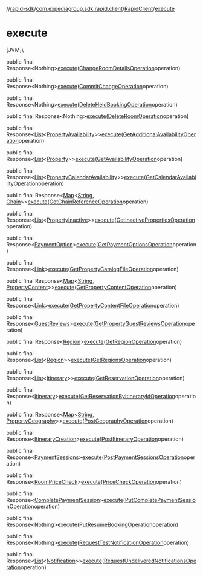 //[rapid-sdk](../../../index.md)/[com.expediagroup.sdk.rapid.client](../index.md)/[RapidClient](index.md)/[execute](execute.md)

# execute

[JVM]\

public final Response&lt;Nothing&gt;[execute](execute.md)([ChangeRoomDetailsOperation](../../com.expediagroup.sdk.rapid.operations/-change-room-details-operation/index.md)operation)

public final Response&lt;Nothing&gt;[execute](execute.md)([CommitChangeOperation](../../com.expediagroup.sdk.rapid.operations/-commit-change-operation/index.md)operation)

public final Response&lt;Nothing&gt;[execute](execute.md)([DeleteHeldBookingOperation](../../com.expediagroup.sdk.rapid.operations/-delete-held-booking-operation/index.md)operation)

public final Response&lt;Nothing&gt;[execute](execute.md)([DeleteRoomOperation](../../com.expediagroup.sdk.rapid.operations/-delete-room-operation/index.md)operation)

public final Response&lt;[List](https://docs.oracle.com/javase/8/docs/api/java/util/List.html)&lt;[PropertyAvailability](../../com.expediagroup.sdk.rapid.models/-property-availability/index.md)&gt;&gt;[execute](execute.md)([GetAdditionalAvailabilityOperation](../../com.expediagroup.sdk.rapid.operations/-get-additional-availability-operation/index.md)operation)

public final Response&lt;[List](https://docs.oracle.com/javase/8/docs/api/java/util/List.html)&lt;[Property](../../com.expediagroup.sdk.rapid.models/-property/index.md)&gt;&gt;[execute](execute.md)([GetAvailabilityOperation](../../com.expediagroup.sdk.rapid.operations/-get-availability-operation/index.md)operation)

public final Response&lt;[List](https://docs.oracle.com/javase/8/docs/api/java/util/List.html)&lt;[PropertyCalendarAvailability](../../com.expediagroup.sdk.rapid.models/-property-calendar-availability/index.md)&gt;&gt;[execute](execute.md)([GetCalendarAvailabilityOperation](../../com.expediagroup.sdk.rapid.operations/-get-calendar-availability-operation/index.md)operation)

public final Response&lt;[Map](https://docs.oracle.com/javase/8/docs/api/java/util/Map.html)&lt;[String](https://docs.oracle.com/javase/8/docs/api/java/lang/String.html), [Chain](../../com.expediagroup.sdk.rapid.models/-chain/index.md)&gt;&gt;[execute](execute.md)([GetChainReferenceOperation](../../com.expediagroup.sdk.rapid.operations/-get-chain-reference-operation/index.md)operation)

public final Response&lt;[List](https://docs.oracle.com/javase/8/docs/api/java/util/List.html)&lt;[PropertyInactive](../../com.expediagroup.sdk.rapid.models/-property-inactive/index.md)&gt;&gt;[execute](execute.md)([GetInactivePropertiesOperation](../../com.expediagroup.sdk.rapid.operations/-get-inactive-properties-operation/index.md)operation)

public final Response&lt;[PaymentOption](../../com.expediagroup.sdk.rapid.models/-payment-option/index.md)&gt;[execute](execute.md)([GetPaymentOptionsOperation](../../com.expediagroup.sdk.rapid.operations/-get-payment-options-operation/index.md)operation)

public final Response&lt;[Link](../../com.expediagroup.sdk.rapid.models/-link/index.md)&gt;[execute](execute.md)([GetPropertyCatalogFileOperation](../../com.expediagroup.sdk.rapid.operations/-get-property-catalog-file-operation/index.md)operation)

public final Response&lt;[Map](https://docs.oracle.com/javase/8/docs/api/java/util/Map.html)&lt;[String](https://docs.oracle.com/javase/8/docs/api/java/lang/String.html), [PropertyContent](../../com.expediagroup.sdk.rapid.models/-property-content/index.md)&gt;&gt;[execute](execute.md)([GetPropertyContentOperation](../../com.expediagroup.sdk.rapid.operations/-get-property-content-operation/index.md)operation)

public final Response&lt;[Link](../../com.expediagroup.sdk.rapid.models/-link/index.md)&gt;[execute](execute.md)([GetPropertyContentFileOperation](../../com.expediagroup.sdk.rapid.operations/-get-property-content-file-operation/index.md)operation)

public final Response&lt;[GuestReviews](../../com.expediagroup.sdk.rapid.models/-guest-reviews/index.md)&gt;[execute](execute.md)([GetPropertyGuestReviewsOperation](../../com.expediagroup.sdk.rapid.operations/-get-property-guest-reviews-operation/index.md)operation)

public final Response&lt;[Region](../../com.expediagroup.sdk.rapid.models/-region/index.md)&gt;[execute](execute.md)([GetRegionOperation](../../com.expediagroup.sdk.rapid.operations/-get-region-operation/index.md)operation)

public final Response&lt;[List](https://docs.oracle.com/javase/8/docs/api/java/util/List.html)&lt;[Region](../../com.expediagroup.sdk.rapid.models/-region/index.md)&gt;&gt;[execute](execute.md)([GetRegionsOperation](../../com.expediagroup.sdk.rapid.operations/-get-regions-operation/index.md)operation)

public final Response&lt;[List](https://docs.oracle.com/javase/8/docs/api/java/util/List.html)&lt;[Itinerary](../../com.expediagroup.sdk.rapid.models/-itinerary/index.md)&gt;&gt;[execute](execute.md)([GetReservationOperation](../../com.expediagroup.sdk.rapid.operations/-get-reservation-operation/index.md)operation)

public final Response&lt;[Itinerary](../../com.expediagroup.sdk.rapid.models/-itinerary/index.md)&gt;[execute](execute.md)([GetReservationByItineraryIdOperation](../../com.expediagroup.sdk.rapid.operations/-get-reservation-by-itinerary-id-operation/index.md)operation)

public final Response&lt;[Map](https://docs.oracle.com/javase/8/docs/api/java/util/Map.html)&lt;[String](https://docs.oracle.com/javase/8/docs/api/java/lang/String.html), [PropertyGeography](../../com.expediagroup.sdk.rapid.models/-property-geography/index.md)&gt;&gt;[execute](execute.md)([PostGeographyOperation](../../com.expediagroup.sdk.rapid.operations/-post-geography-operation/index.md)operation)

public final Response&lt;[ItineraryCreation](../../com.expediagroup.sdk.rapid.models/-itinerary-creation/index.md)&gt;[execute](execute.md)([PostItineraryOperation](../../com.expediagroup.sdk.rapid.operations/-post-itinerary-operation/index.md)operation)

public final Response&lt;[PaymentSessions](../../com.expediagroup.sdk.rapid.models/-payment-sessions/index.md)&gt;[execute](execute.md)([PostPaymentSessionsOperation](../../com.expediagroup.sdk.rapid.operations/-post-payment-sessions-operation/index.md)operation)

public final Response&lt;[RoomPriceCheck](../../com.expediagroup.sdk.rapid.models/-room-price-check/index.md)&gt;[execute](execute.md)([PriceCheckOperation](../../com.expediagroup.sdk.rapid.operations/-price-check-operation/index.md)operation)

public final Response&lt;[CompletePaymentSession](../../com.expediagroup.sdk.rapid.models/-complete-payment-session/index.md)&gt;[execute](execute.md)([PutCompletePaymentSessionOperation](../../com.expediagroup.sdk.rapid.operations/-put-complete-payment-session-operation/index.md)operation)

public final Response&lt;Nothing&gt;[execute](execute.md)([PutResumeBookingOperation](../../com.expediagroup.sdk.rapid.operations/-put-resume-booking-operation/index.md)operation)

public final Response&lt;Nothing&gt;[execute](execute.md)([RequestTestNotificationOperation](../../com.expediagroup.sdk.rapid.operations/-request-test-notification-operation/index.md)operation)

public final Response&lt;[List](https://docs.oracle.com/javase/8/docs/api/java/util/List.html)&lt;[Notification](../../com.expediagroup.sdk.rapid.models/-notification/index.md)&gt;&gt;[execute](execute.md)([RequestUndeliveredNotificationsOperation](../../com.expediagroup.sdk.rapid.operations/-request-undelivered-notifications-operation/index.md)operation)
